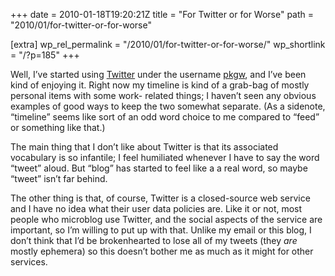 +++
date = 2010-01-18T19:20:21Z
title = "For Twitter or for Worse"
path = "2010/01/for-twitter-or-for-worse"

[extra]
wp_rel_permalink = "/2010/01/for-twitter-or-for-worse/"
wp_shortlink = "/?p=185"
+++

Well, I’ve started using [Twitter](http://twitter.com/) under the username
[pkgw](http://twitter.com/pkgw), and I’ve been kind of enjoying it. Right now
my timeline is kind of a grab-bag of mostly personal items with some work-
related things; I haven’t seen any obvious examples of good ways to keep the
two somewhat separate. (As a sidenote, “timeline” seems like sort of an odd
word choice to me compared to “feed” or something like that.)

The main thing that I don’t like about Twitter is that its associated
vocabulary is so infantile; I feel humiliated whenever I have to say the word
“tweet” aloud. But “blog” has started to feel like a a real word, so maybe
“tweet” isn’t far behind.

The other thing is that, of course, Twitter is a closed-source web service and
I have no idea what their user data policies are. Like it or not, most people
who microblog use Twitter, and the social aspects of the service are
important, so I’m willing to put up with that. Unlike my email or this blog, I
don’t think that I’d be brokenhearted to lose all of my tweets (they _are_
mostly ephemera) so this doesn’t bother me as much as it might for other
services.
